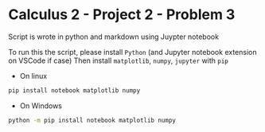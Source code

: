 # Calculus 2 - Project 2 - Problem 3

Script is wrote in python and markdown using Juypter notebook

To run this the script, please install `Python` (and Jupyter notebook extension on VSCode if case)
Then install `matplotlib`, `numpy`, `jupyter` with `pip`
- On linux
```sh
pip install notebook matplotlib numpy
```
- On Windows
```sh
python -m pip install notebook matplotlib numpy
```
